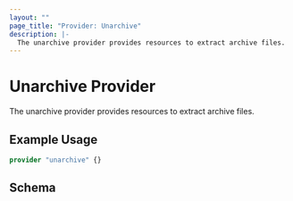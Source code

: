 ```yaml
---
layout: ""
page_title: "Provider: Unarchive"
description: |-
  The unarchive provider provides resources to extract archive files.
---
```


# Unarchive Provider

The unarchive provider provides resources to extract archive files.

## Example Usage

```terraform
provider "unarchive" {}
```

<!-- schema generated by tfplugindocs -->
## Schema
